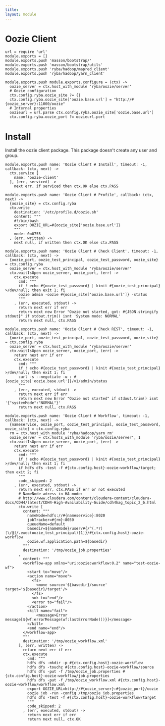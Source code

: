 ```yaml
---
title: 
layout: module
---
```


# Oozie Client

    url = require 'url'
    module.exports = []
    module.exports.push 'masson/bootstrap/'
    module.exports.push 'masson/bootstrap/utils'
    module.exports.push 'ryba/hadoop/mapred_client'
    module.exports.push 'ryba/hadoop/yarn_client'

    module.exports.push module.exports.configure = (ctx) ->
      oozie_server = ctx.host_with_module 'ryba/oozie/server'
      # Oozie configuration
      ctx.config.ryba.oozie_site ?= {}
      ctx.config.ryba.oozie_site['oozie.base.url'] = "http://#{oozie_server}:11000/oozie"
      # Internal properties
      oozieurl = url.parse ctx.config.ryba.oozie_site['oozie.base.url']
      ctx.config.ryba.oozie_port ?= oozieurl.port

# Install

Install the oozie client package. This package doesn't create any user and group.

    module.exports.push name: 'Oozie Client # Install', timeout: -1, callback: (ctx, next) ->
      ctx.service [
        name: 'oozie-client'
      ], (err, serviced) ->
        next err, if serviced then ctx.OK else ctx.PASS

    module.exports.push name: 'Oozie Client # Profile', callback: (ctx, next) ->
      {oozie_site} = ctx.config.ryba
      ctx.write
        destination: '/etc/profile.d/oozie.sh'
        content: """
        #!/bin/bash
        export OOZIE_URL=#{oozie_site['oozie.base.url']}
        """
        mode: 0o0755
      , (err, written) ->
        next null, if written then ctx.OK else ctx.PASS

    module.exports.push name: 'Oozie Client # Check Client', timeout: -1, callback: (ctx, next) ->
      {oozie_port, oozie_test_principal, oozie_test_password, oozie_site} = ctx.config.ryba
      oozie_server = ctx.host_with_module 'ryba/oozie/server'
      ctx.waitIsOpen oozie_server, oozie_port, (err) ->
        ctx.execute
          cmd: """
          if ! echo #{oozie_test_password} | kinit #{oozie_test_principal} >/dev/null; then exit 1; fi
          oozie admin -oozie #{oozie_site['oozie.base.url']} -status
          """
        , (err, executed, stdout) ->
          return next err if err
          return next new Error "Oozie not started, got: #{JSON.stringify stdout}" if stdout.trim() isnt 'System mode: NORMAL'
          return next null, ctx.PASS

    module.exports.push name: 'Oozie Client # Check REST', timeout: -1, callback: (ctx, next) ->
      {oozie_port, oozie_test_principal, oozie_test_password, oozie_site} = ctx.config.ryba
      oozie_server = ctx.host_with_module 'ryba/oozie/server'
      ctx.waitIsOpen oozie_server, oozie_port, (err) ->
        return next err if err
        ctx.execute
          cmd: """
          if ! echo #{oozie_test_password} | kinit #{oozie_test_principal} >/dev/null; then exit 1; fi
          curl -s --negotiate -u : #{oozie_site['oozie.base.url']}/v1/admin/status
          """
        , (err, executed, stdout) ->
          return next err if err
          return next new Error "Oozie not started" if stdout.trim() isnt '{"systemMode":"NORMAL"}'
          return next null, ctx.PASS

    module.exports.push name: 'Oozie Client # Workflow', timeout: -1, callback: (ctx, next) ->
      {nameservice, oozie_port, oozie_test_principal, oozie_test_password, oozie_site} = ctx.config.ryba
      rm = ctx.host_with_module 'ryba/hadoop/yarn_rm'
      oozie_server = ctx.hosts_with_module 'ryba/oozie/server', 1
      ctx.waitIsOpen oozie_server, oozie_port, (err) ->
        return next err if err
        ctx.execute
          cmd: """
          if ! echo #{oozie_test_password} | kinit #{oozie_test_principal} >/dev/null; then exit 1; fi
          if hdfs dfs -test -f #{ctx.config.host}-oozie-workflow/target; then exit 2; fi
          """
          code_skipped: 2
        , (err, executed, stdout) ->
          return next err, ctx.PASS if err or not executed
          # NameNode adress in HA mode:
          # http://www.cloudera.com/content/cloudera-content/cloudera-docs/CDH4/latest/CDH4-High-Availability-Guide/cdh4hag_topic_2_6.html
          ctx.write [
            content: """
              nameNode=hdfs://#{nameservice}:8020
              jobTracker=#{rm}:8050
              queueName=default
              basedir=${nameNode}/user/#{/^(.*?)[\/@]/.exec(oozie_test_principal)[1]}/#{ctx.config.host}-oozie-workflow
              oozie.wf.application.path=${basedir}
            """
            destination: '/tmp/oozie_job.properties'
          ,
            content: """
            <workflow-app xmlns="uri:oozie:workflow:0.2" name="test-oozie-wf">
              <start to="move"/>
              <action name="move">
                <fs>
                  <move source='${basedir}/source' target='${basedir}/target'/>
                </fs>
                <ok to="end"/>
                <error to="fail"/>
              </action>
              <kill name="fail">
                  <message>Error message[${wf:errorMessage(wf:lastErrorNode())}]</message>
              </kill>
              <end name="end"/>
            </workflow-app>
            """
            destination: '/tmp/oozie_workflow.xml'
          ], (err, written) ->
            return next err if err
            ctx.execute
              cmd: """
              hdfs dfs -mkdir -p #{ctx.config.host}-oozie-workflow
              hdfs dfs -touchz #{ctx.config.host}-oozie-workflow/source
              hdfs dfs -put -f /tmp/oozie_job.properties #{ctx.config.host}-oozie-workflow/job.properties
              hdfs dfs -put -f /tmp/oozie_workflow.xml #{ctx.config.host}-oozie-workflow/workflow.xml
              export OOZIE_URL=http://#{oozie_server}:#{oozie_port}/oozie
              oozie job -run -config /tmp/oozie_job.properties
              hdfs dfs -test -f #{ctx.config.host}-oozie-workflow/target
              """
              code_skipped: 2
            , (err, executed, stdout) ->
              return next err if err
              return next null, ctx.OK



















